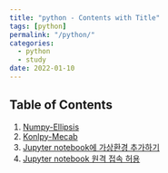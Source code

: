 ```yaml
---
title: "python - Contents with Title"
tags: [python]
permalink: "/python/"
categories:
  - python
  - study
date: 2022-01-10
---
```

## Table of Contents
1. [Numpy-Ellipsis](https://taemchoi.github.io/python/py-1/)
2. [Konlpy-Mecab](https://taemchoi.github.io/python/py-2/)
3. [Jupyter notebook에 가상환경 추가하기](https://taemchoi.github.io/python/py-3/)
4. [Jupyter notebook 원격 접속 허용](https://taemchoi.github.io/python/py-4/)